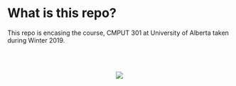 # What is this repo?

This repo is encasing the course, CMPUT 301 at University of Alberta taken during Winter 2019.

<br><br>

<p align="center">
  <img src="https://calendar.ualberta.ca/mime/media/6/2955/UA-COLOUR.png">
</p>
